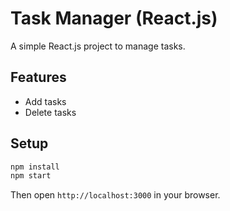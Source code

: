 # Task Manager (React.js)

A simple React.js project to manage tasks.

## Features
- Add tasks
- Delete tasks

## Setup
```bash
npm install
npm start
```

Then open `http://localhost:3000` in your browser.
